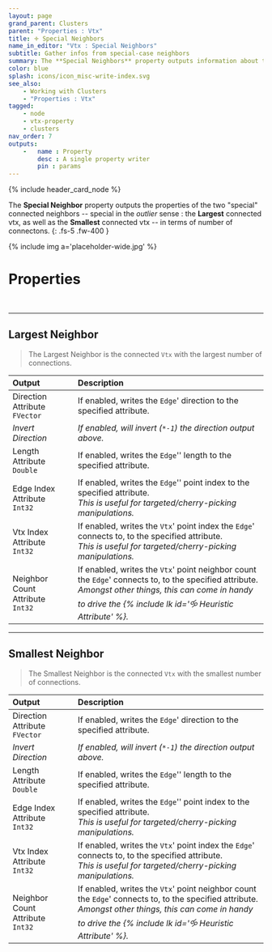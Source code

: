 ```yaml
---
layout: page
grand_parent: Clusters
parent: "Properties : Vtx"
title: 🝊 Special Neighbors
name_in_editor: "Vtx : Special Neighbors"
subtitle: Gather infos from special-case neighbors
summary: The **Special Neighbors** property outputs information about two key neighbors of a vertex — the one with the most connections (Largest Neighbor) and the one with the fewest connections (Smallest Neighbor). You can extract various attributes, such as edge direction, length, and vertex indices, for both of these special neighbors.
color: blue
splash: icons/icon_misc-write-index.svg
see_also: 
    - Working with Clusters
    - "Properties : Vtx"
tagged: 
    - node
    - vtx-property
    - clusters
nav_order: 7
outputs:
    -   name : Property
        desc : A single property writer
        pin : params
---
```


{% include header_card_node %}

The **Special Neighbor** property outputs the properties of the two "special" connected neighbors -- special in the *outlier* sense : the **Largest** connected vtx, as well as the **Smallest** connected vtx -- in terms of number of connectons.
{: .fs-5 .fw-400 } 

{% include img a='placeholder-wide.jpg' %}

# Properties
<br>

---
## Largest Neighbor

> The Largest Neighbor is the connected `Vtx` with the largest number of connections.

| Output       | Description          |
|:-------------|:------------------|
| Direction Attribute<br>`FVector`           | If enabled, writes the `Edge`' direction to the specified attribute. |
| *Invert Direction* | *If enabled, will invert (`*-1`) the direction output above.* |
| Length Attribute<br>`Double` | If enabled, writes the `Edge`'' length to the specified attribute. |
| Edge Index Attribute<br>`Int32` | If enabled, writes the `Edge`'' point index to the specified attribute.<br>*This is useful for targeted/cherry-picking manipulations.* |
| Vtx Index Attribute<br>`Int32` | If enabled, writes the `Vtx`' point index the `Edge`' connects to, to the specified attribute.<br>*This is useful for targeted/cherry-picking manipulations.* |
| Neighbor Count Attribute<br>`Int32` | If enabled, writes the `Vtx`' point neighbor count the `Edge`' connects to, to the specified attribute.<br>*Amongst other things, this can come in handy to drive the {% include lk id='🝰 Heuristic Attribute' %}.* |

---
## Smallest Neighbor

> The Smallest Neighbor is the connected `Vtx` with the smallest number of connections.

| Output       | Description          |
|:-------------|:------------------|
| Direction Attribute<br>`FVector`           | If enabled, writes the `Edge`' direction to the specified attribute. |
| *Invert Direction* | *If enabled, will invert (`*-1`) the direction output above.* |
| Length Attribute<br>`Double` | If enabled, writes the `Edge`'' length to the specified attribute. |
| Edge Index Attribute<br>`Int32` | If enabled, writes the `Edge`'' point index to the specified attribute.<br>*This is useful for targeted/cherry-picking manipulations.* |
| Vtx Index Attribute<br>`Int32` | If enabled, writes the `Vtx`' point index the `Edge`' connects to, to the specified attribute.<br>*This is useful for targeted/cherry-picking manipulations.* |
| Neighbor Count Attribute<br>`Int32` | If enabled, writes the `Vtx`' point neighbor count the `Edge`' connects to, to the specified attribute.<br>*Amongst other things, this can come in handy to drive the {% include lk id='🝰 Heuristic Attribute' %}.* |